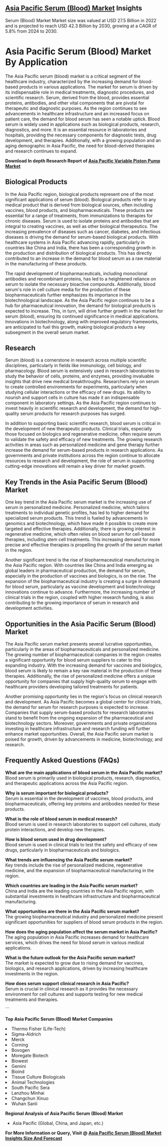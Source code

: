 <h2><a href="https://www.verifiedmarketreports.com/download-sample/?rid=474091&amp;utm_source=Github-Feb&amp;utm_medium=225" target="_blank">Asia Pacific Serum (Blood) Market</a> Insights</h2><p>Serum (Blood) Market Market size was valued at USD 27.5 Billion in 2022 and is projected to reach USD 42.3 Billion by 2030, growing at a CAGR of 5.8% from 2024 to 2030.</p><p><h1>Asia Pacific Serum (Blood) Market By Application</h1> <p>The Asia Pacific serum (blood) market is a critical segment of the healthcare industry, characterized by the increasing demand for blood-based products in various applications. The market for serum is driven by its indispensable role in medical treatments, diagnostic procedures, and scientific research. Serum, derived from the blood, provides essential proteins, antibodies, and other vital components that are pivotal for therapeutic and diagnostic purposes. As the region continues to see advancements in healthcare infrastructure and an increased focus on patient care, the demand for blood serum has seen a notable uptick. Blood serum is widely used in applications such as biological products, research, diagnostics, and more. It is an essential resource in laboratories and hospitals, providing the necessary components for diagnostic tests, drug development, and therapies. Additionally, with a growing population and an aging demographic in Asia Pacific, the need for blood-derived therapies and research continues to expand. <p><strong>Download In depth Research Report of <a href="https://www.verifiedmarketreports.com/download-sample/?rid=236118&amp;utm_source=Pulse-Dec&amp;utm_medium=225" target="_blank">Asia Pacific Variable Piston Pump Market</a></strong></p></p> <h2>Biological Products</h2> <p>In the Asia Pacific region, biological products represent one of the most significant applications of serum (blood). Biological products refer to any medical product that is derived from biological sources, often including vaccines, blood products, and biopharmaceuticals. These products are essential for a range of treatments, from immunizations to therapies for chronic diseases. Serum is used to isolate proteins and antibodies that are integral to creating vaccines, as well as other biological therapeutics. The increasing prevalence of diseases such as cancer, diabetes, and infectious diseases is driving the demand for serum-based biological products. With healthcare systems in Asia Pacific advancing rapidly, particularly in countries like China and India, there has been a corresponding growth in the production and distribution of biological products. This has directly contributed to an increase in the demand for blood serum as a raw material in the manufacturing of these products. <p>The rapid development of biopharmaceuticals, including monoclonal antibodies and recombinant proteins, has led to a heightened reliance on serum to isolate the necessary bioactive compounds. Additionally, blood serum's role in cell culture media for the production of these biopharmaceuticals further emphasizes its importance in the biotechnological landscape. As the Asia Pacific region continues to be a hub for pharmaceutical innovation, the demand for biological products is expected to increase. This, in turn, will drive further growth in the market for serum (blood), ensuring its continued significance in medical applications. Innovations in biotechnology, along with improved regulatory frameworks, are anticipated to fuel this growth, making biological products a key subsegment in the overall serum market.</p> <h2>Research</h2> <p>Serum (blood) is a cornerstone in research across multiple scientific disciplines, particularly in fields like immunology, cell biology, and pharmacology. Blood serum is extensively used in research laboratories to study the behavior of cells, proteins, and enzymes, providing invaluable insights that drive new medical breakthroughs. Researchers rely on serum to create controlled environments for experiments, particularly when studying cellular interactions or the efficacy of new drugs. Its ability to nourish and support cells in culture has made it an indispensable component in laboratory settings. As the Asia Pacific region continues to invest heavily in scientific research and development, the demand for high-quality serum products for research purposes has surged. <p>In addition to supporting basic scientific research, blood serum is critical in the development of new therapeutic products. Clinical trials, especially those focused on biologics and regenerative medicine, often require serum to validate the safety and efficacy of new treatments. The growing research activities in areas such as personalized medicine and gene therapy further increase the demand for serum-based products in research applications. As governments and private institutions across the region continue to allocate resources to research and development, the role of serum in supporting cutting-edge innovations will remain a key driver for market growth.</p> <h2>Key Trends in the Asia Pacific Serum (Blood) Market</h2> <p>One key trend in the Asia Pacific serum market is the increasing use of serum in personalized medicine. Personalized medicine, which tailors treatments to individual genetic profiles, has led to higher demand for specialized serum products. This trend is fueled by advancements in genomics and biotechnology, which have made it possible to create more targeted and effective therapies. Additionally, there is growing interest in regenerative medicine, which often relies on blood serum for cell-based therapies, including stem cell treatments. This increasing demand for more precise and effective therapies is propelling the growth of the serum market in the region.</p> <p>Another significant trend is the rise of biopharmaceutical manufacturing in the Asia Pacific region. With countries like China and India emerging as global leaders in pharmaceutical production, the demand for serum, especially in the production of vaccines and biologics, is on the rise. The expansion of the biopharmaceutical industry is creating a surge in demand for blood serum, particularly as vaccine development and biotechnology innovations continue to advance. Furthermore, the increasing number of clinical trials in the region, coupled with higher research funding, is also contributing to the growing importance of serum in research and development activities.</p> <h2>Opportunities in the Asia Pacific Serum (Blood) Market</h2> <p>The Asia Pacific serum market presents several lucrative opportunities, particularly in the areas of biopharmaceuticals and personalized medicine. The growing number of biopharmaceutical companies in the region creates a significant opportunity for blood serum suppliers to cater to this expanding industry. With the increasing demand for vaccines and biologics, blood serum is likely to remain a key raw material in the production of these therapies. Additionally, the rise of personalized medicine offers a unique opportunity for companies that supply high-quality serum to engage with healthcare providers developing tailored treatments for patients.</p> <p>Another promising opportunity lies in the region's focus on clinical research and development. As Asia Pacific becomes a global center for clinical trials, the demand for serum for research purposes is expected to increase. Companies that supply serum-based products for research laboratories stand to benefit from the ongoing expansion of the pharmaceutical and biotechnology sectors. Moreover, governments and private organizations investing in healthcare infrastructure and research funding will further enhance market opportunities. Overall, the Asia Pacific serum market is poised for growth, driven by advancements in medicine, biotechnology, and research.</p> <h2>Frequently Asked Questions (FAQs)</h2> <p><strong>What are the main applications of blood serum in the Asia Pacific market?</strong><br>Blood serum is primarily used in biological products, research, diagnostics, and therapeutic applications across the Asia Pacific region.</p> <p><strong>Why is serum important for biological products?</strong><br>Serum is essential in the development of vaccines, blood products, and biopharmaceuticals, offering key proteins and antibodies needed for these products.</p> <p><strong>What is the role of blood serum in medical research?</strong><br>Blood serum is used in research laboratories to support cell cultures, study protein interactions, and develop new therapies.</p> <p><strong>How is blood serum used in drug development?</strong><br>Blood serum is used in clinical trials to test the safety and efficacy of new drugs, particularly in biopharmaceuticals and biologics.</p> <p><strong>What trends are influencing the Asia Pacific serum market?</strong><br>Key trends include the rise of personalized medicine, regenerative medicine, and the expansion of biopharmaceutical manufacturing in the region.</p> <p><strong>Which countries are leading in the Asia Pacific serum market?</strong><br>China and India are the leading countries in the Asia Pacific region, with substantial investments in healthcare infrastructure and biopharmaceutical manufacturing.</p> <p><strong>What opportunities are there in the Asia Pacific serum market?</strong><br>The growing biopharmaceutical industry and personalized medicine present significant opportunities for suppliers of blood serum products in the region.</p> <p><strong>How does the aging population affect the serum market in Asia Pacific?</strong><br>The aging population in Asia Pacific increases demand for healthcare services, which drives the need for blood serum in various medical applications.</p> <p><strong>What is the future outlook for the Asia Pacific serum market?</strong><br>The market is expected to grow due to rising demand for vaccines, biologics, and research applications, driven by increasing healthcare investments in the region.</p> <p><strong>How does serum support clinical research in Asia Pacific?</strong><br>Serum is crucial in clinical research as it provides the necessary environment for cell cultures and supports testing for new medical treatments and therapies.</p> ```</p><p><strong>Top Asia Pacific Serum (Blood) Market Companies</strong></p><div data-test-id=""><p><li>Thermo Fisher (Life-Tech)</li><li> Sigma-Aldrich</li><li> Merck</li><li> Corning</li><li> Bovogen</li><li> Moregate Biotech</li><li> Biowest</li><li> Gemini</li><li> Bioind</li><li> Tissue Culture Biologicals</li><li> Animal Technologies</li><li> South Pacific Sera</li><li> Lanzhou Minhai</li><li> Changchun Xinuo</li><li> Wuhan Sanli</li></p><div><strong>Regional Analysis of&nbsp;Asia Pacific Serum (Blood) Market</strong></div><ul><li dir="ltr"><p dir="ltr">Asia Pacific (Global, China, and Japan, etc.)</p></li></ul><p><strong>For More Information or Query, Visit @&nbsp;</strong><strong><a href="https://www.verifiedmarketreports.com/product/serum-blood-market-size-and-forecast/?utm_source=Github-Feb&amp;utm_medium=225" target="_blank">Asia Pacific Serum (Blood) Market Insights Size And Forecast</a></strong></p></div><h2>&nbsp;</h2><div data-test-id="">&nbsp;</div>
